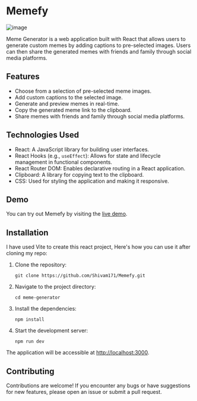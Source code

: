 
# Memefy

![image](https://github.com/Shivam171/Memefy/assets/66107248/eff1cefc-3b75-40bc-b3be-96669b1b0488)

Meme Generator is a web application built with React that allows users to generate custom memes by adding captions to pre-selected images. Users can then share the generated memes with friends and family through social media platforms.

## Features

- Choose from a selection of pre-selected meme images.
- Add custom captions to the selected image.
- Generate and preview memes in real-time.
- Copy the generated meme link to the clipboard.
- Share memes with friends and family through social media platforms.

## Technologies Used

- React: A JavaScript library for building user interfaces.
- React Hooks (e.g., `useEffect`): Allows for state and lifecycle management in functional components.
- React Router DOM: Enables declarative routing in a React application.
- Clipboard: A library for copying text to the clipboard.
- CSS: Used for styling the application and making it responsive.

## Demo

You can try out Memefy by visiting the [live demo](https://memefy-shivam171.netlify.app/).

## Installation

I have used Vite to create this react project, Here's how you can use it after cloning my repo:
1. Clone the repository:
   ```shell
   git clone https://github.com/Shivam171/Memefy.git
2. Navigate to the project directory:
	```shell
	cd meme-generator
3. Install the dependencies:
	```shell
	npm install
4. Start the development server:
	```shell
	npm run dev
The application will be accessible at [http://localhost:3000](http://localhost:3000/).

## Contributing

Contributions are welcome! If you encounter any bugs or have suggestions for new features, please open an issue or submit a pull request.
